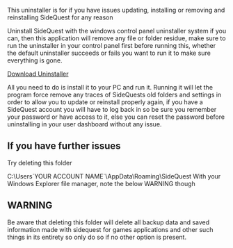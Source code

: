 This uninstaller is for if you have issues updating, installing or removing and reinstalling SideQuest for any reason

Uninstall SideQuest with the windows control panel uninstaller system if you can, then this application will remove any file or folder residue, make sure to run the uninstaller in your control panel first before running this, whether the default uninstaller succeeds or fails you want to run it to make sure everything is gone.

[Download Uninstaller](https://drive.google.com/open?id=1Nw3UIa0p0SJ1w7-FBLL7hr57jnIj6MQS)

All you need to do is install it to your PC and run it.
Running it will let the program force remove any traces of SideQuests old folders and settings in order to allow you to update or reinstall properly again, if you have a SideQuest account you will have to log back in so be sure you remember your password or have access to it, else you can reset the password before uninstalling in your user dashboard without any issue.

## If you have further issues

Try deleting this folder

C:\Users\`YOUR ACCOUNT NAME`\AppData\Roaming\SideQuest
With your Windows Explorer file manager, note the below WARNING though

## WARNING
Be aware that deleting this folder will delete all backup data and saved information made with sidequest for games applications and other such things in its entirety so only do so if no other option is present.